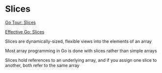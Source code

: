 # Slices

[Go Tour: Slices](https://go.dev/tour/moretypes/7)

[Effective Go: Slices](https://go.dev/doc/effective_go#slices)

Slices are dynamically-sized, flexible views into the elements of an array

Most array programming in Go is done with slices rather than simple arrays

Slices hold references to an underlying array, and if you assign one slice
to another, both refer to the same array
